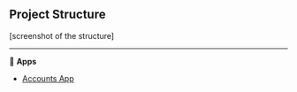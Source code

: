 ## Project Structure
[screenshot of the structure]

---

📌 **Apps**

- [Accounts App](docs/project_structure/accounts_app.md)

